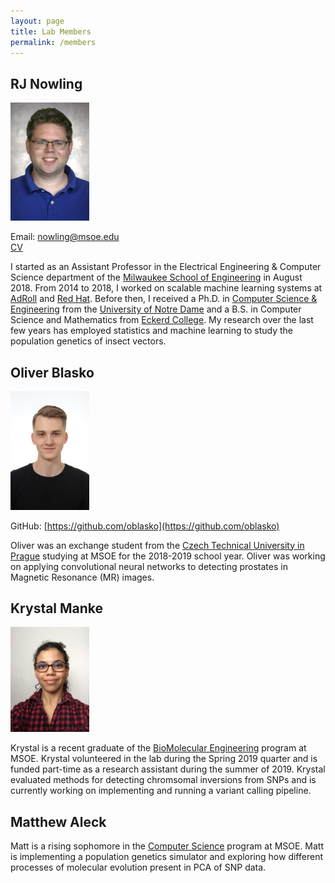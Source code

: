 ```yaml
---
layout: page
title: Lab Members
permalink: /members
---
```


## RJ Nowling

<img src="/images/photos/nowling.jpg" width="25%" height="25%" />

Email: nowling@msoe.edu<br />[CV](/static/rnowling_resume.pdf)

I started as an Assistant Professor in the Electrical Engineering & Computer Science department of the [Milwaukee School of Engineering](https://www.msoe.edu) in August 2018.  From 2014 to 2018, I worked on scalable machine learning systems at [AdRoll](http://www.adroll.com/) and [Red Hat](http://www.redhat.com/). Before then, I received a Ph.D. in [Computer Science & Engineering](http://cse.nd.edu/) from the [University of Notre Dame](http://www.nd.edu) and a B.S. in Computer Science and Mathematics from [Eckerd College](http://www.eckerd.edu).  My research over the last few years has employed statistics and machine learning to study the population genetics of insect vectors.

## Oliver Blasko

<img src="/images/photos/blasko.jpg" width="25%" height="25%" />

GitHub: [https://github.com/oblasko](https://github.com/oblasko)

Oliver was an exchange student from the [Czech Technical University in Prague](https://www.cvut.cz/en) studying at MSOE for the 2018-2019 school year.  Oliver was working on applying convolutional neural networks to detecting prostates in Magnetic Resonance (MR) images.

## Krystal Manke
<img src="/images/photos/manke.jpg" width="25%" height="25%" />

Krystal is a recent graduate of the [BioMolecular Engineering](https://www.msoe.edu/academics/undergraduate-degrees/engineering/biomolecular-engineering/) program at MSOE. Krystal volunteered in the lab during the Spring 2019 quarter and is funded part-time as a research assistant during the summer of 2019. Krystal evaluated methods for detecting chromsomal inversions from SNPs and is currently working on implementing and running a variant calling pipeline.

## Matthew Aleck

Matt is a rising sophomore in the [Computer Science](https://www.msoe.edu/academics/undergraduate-degrees/engineering/computer-science/) program at MSOE.  Matt is implementing a population genetics simulator and exploring how different processes of molecular evolution present in PCA of SNP data.
